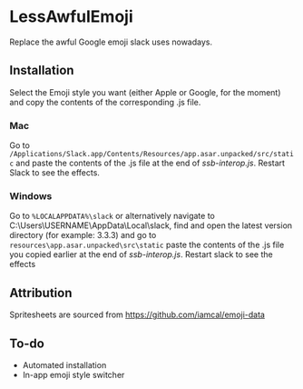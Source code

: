 # LessAwfulEmoji
Replace the awful Google emoji slack uses nowadays.

## Installation
Select the Emoji style you want (either Apple or Google, for the moment) and copy the contents of the corresponding .js file.

### Mac
Go to `/Applications/Slack.app/Contents/Resources/app.asar.unpacked/src/static` and paste the contents of the .js file at the end of *ssb-interop.js*. Restart Slack to see the effects.

### Windows
Go to `%LOCALAPPDATA%\slack` or alternatively navigate to C:\Users\USERNAME\AppData\Local\slack, find and open the latest version directory (for example: 3.3.3) and go to `resources\app.asar.unpacked\src\static` paste the contents of the .js file you copied earlier at the end of *ssb-interop.js*. Restart slack to see the effects

## Attribution
Spritesheets are sourced from https://github.com/iamcal/emoji-data

## To-do
- Automated installation
- In-app emoji style switcher